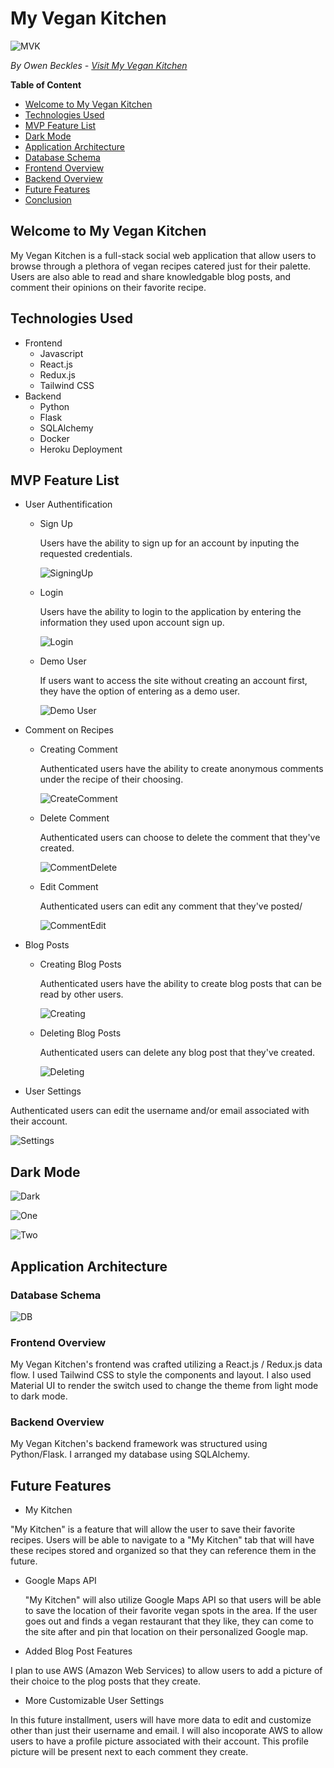 # My Vegan Kitchen
![MVK](/images/MVKHomepage.png)

*By Owen Beckles - [Visit My Vegan Kitchen](https://myvegankitchen.herokuapp.com/)*

**Table of Content**
* [Welcome to My Vegan Kitchen](#welcome-to-my-vegan-kitchen)
* [Technologies Used](#technologies-used)
* [MVP Feature List](#mvp-feature-list)
* [Dark Mode](#dark-mode)
* [Application Architecture](#application-architecture)
* [Database Schema](#database-schema)
* [Frontend Overview](#frontend-overview)
* [Backend Overview](#backend-overview)
* [Future Features](#future-features)
* [Conclusion](#conclusion)

## Welcome to My Vegan Kitchen
My Vegan Kitchen is a full-stack social web application that allow users to browse through a plethora of vegan recipes catered just for their palette. Users are also able to read and share knowledgable blog posts, and comment their opinions on their favorite recipe.

## Technologies Used
* Frontend
    * Javascript
    * React.js
    * Redux.js
    * Tailwind CSS
* Backend
    * Python
    * Flask
    * SQLAlchemy
    * Docker
    * Heroku Deployment

## MVP Feature List
* User Authentification
    * Sign Up
        
        Users have the ability to sign up for an account by inputing the requested credentials.
        
        ![SigningUp](/images/MVKSigningUp.gif)
    * Login
         
         Users have the ability to login to the application by entering the information they used upon account sign up.
         
        ![Login](/images/MVKLoggingIn.gif)
    * Demo User

         If users want to access the site without creating an account first, they have the option of entering as a demo user.
         
        ![Demo User](/images/MVKDemoExample.gif)
* Comment on Recipes
    * Creating Comment
      
      Authenticated users have the ability to create anonymous comments under the recipe of their choosing.
      
      ![CreateComment](/images/MVKComments.gif)
    * Delete Comment

        Authenticated users can choose to delete the comment that they've created.
         
        ![CommentDelete](/images/MVKDeleting.gif)
    * Edit Comment

        Authenticated users can edit any comment that they've posted/

        ![CommentEdit](/images/MVKEditComment.gif)
* Blog Posts
    * Creating Blog Posts

         Authenticated users have the ability to create blog posts that can be read by other users.
         
         ![Creating](/images/MVKCreating.gif)
    * Deleting Blog Posts

         Authenticated users can delete any blog post that they've created.

         ![Deleting](/images/MVKDeleting.gif)
* User Settings

Authenticated users can edit the username and/or email associated with their account.

![Settings](/images/MVKSettings.gif)

## Dark Mode

   ![Dark](/images/DarkMode.png)

   ![One](/images/MVKDM1.gif)
   
   ![Two](/images/MVKDM2.gif)

## Application Architecture

### Database Schema
   
   ![DB](/images/MVKDatabaseSchema.png)

### Frontend Overview

My Vegan Kitchen's frontend was crafted utilizing a React.js / Redux.js data flow. I used Tailwind CSS to style the components and layout. I also used Material UI to render the switch used to change the theme from light mode to dark mode.

### Backend Overview

My Vegan Kitchen's backend framework was structured using Python/Flask. I arranged my database using SQLAlchemy.

## Future Features
* My Kitchen

"My Kitchen" is a feature that will allow the user to save their favorite recipes. Users will be able to navigate to a "My Kitchen" tab that will have these recipes stored and organized so that they can reference them in the future.
   
   * Google Maps API
    
      "My Kitchen" will also utilize Google Maps API so that users will be able to save the location of their favorite vegan spots in the area. If the user goes out        and finds a vegan restaurant that they like, they can come to the site after and pin that location on their personalized Google map.

* Added Blog Post Features

I plan to use AWS (Amazon Web Services) to allow users to add a picture of their choice to the plog posts that they create. 

* More Customizable User Settings

In this future installment, users will have more data to edit and customize other than just their username and email. I will also incoporate AWS to allow users to have a profile picture associated with their account. This profile picture will be present next to each comment they create.
